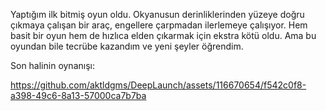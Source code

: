 Yaptığım ilk bitmiş oyun oldu. Okyanusun derinliklerinden yüzeye doğru çıkmaya çalışan bir araç, engellere çarpmadan ilerlemeye çalışıyor. Hem basit bir oyun hem de hızlıca elden çıkarmak için ekstra kötü oldu. Ama bu oyundan bile tecrübe kazandım ve yeni şeyler öğrendim.

Son halinin oynanışı:


https://github.com/aktldgms/DeepLaunch/assets/116670654/f542c0f8-a398-49c6-8a13-57000ca7b7ba

